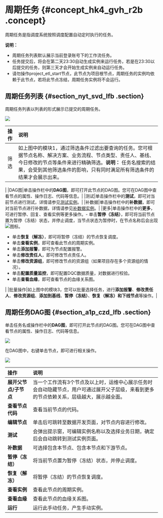 # 周期任务 {#concept_hk4_gvh_r2b .concept}

周期任务是指调度系统按照调度配置自动定时执行的任务。

**说明：** 

-   周期任务列表默认展示当前登录账号下的工作流任务。
-   任务提交后，将会在第二天23:30自动生成实例来运行任务，若是在23:30以后提交的任务，则第三天才会开始生成实例来自动运行任务。
-   请勿操作project\_etl\_start节点，此节点为项目根节点，周期任务的实例均依赖于此节点，若将此节点冻结，周期任务实例将不会运行。

## 周期任务列表 {#section_nyt_svd_lfb .section}

周期任务列表以列表的形式展示已提交的周期任务。

![](http://static-aliyun-doc.oss-cn-hangzhou.aliyuncs.com/assets/img/16357/15393240448766_zh-CN.jpg)

|操作|说明|
|:-|:-|
|筛选|如上图中的模块1，通过筛选条件过滤出要查询的任务。您可根据节点名称、解决方案、业务流程、节点类型、责任人、基线、今日修改的节点等条件来进行精确筛选。**说明：** 任务名搜索的结果，会受到其他筛选条件的影响，只有同时满足所有筛选条件的结果才会展示出来。

|
|DAG图|单击操作栏中的**DAG图**，即可打开此节点的DAG图。您可在DAG图中查看节点的属性、操作日志、代码等信息。|
|测试|单击操作栏中的**测试**，即可对当前节点进行测试，详情请参见[测试实例](intl.zh-CN/使用指南/运维中心/任务运维/测试实例.md#)。|
|补数据|单击操作栏中的**补数据**，即可对当前节点进行补数据，详情请参见[补数据实例](intl.zh-CN/使用指南/运维中心/任务运维/补数据实例.md#)。|
|更多|单击操作栏中的**更多**，可进行暂停、回复、查看实例等更多操作。-   单击**暂停（冻结）**，即可将当前节点置为暂停（冻结）状态，并停止调度，当节点状态为暂停时，在节点名称后会出现![](http://static-aliyun-doc.oss-cn-hangzhou.aliyuncs.com/assets/img/16357/153932404411847_zh-CN.png)图标。
-   单击**恢复（解冻）**，即可将暂停（冻结）的节点恢复调度。
-   单击**查看实例**，即可查看此节点的周期实例。
-   单击**添加报警**，即可为节点配置报警。
-   单击**修改责任人**，即可修改节点责任人。
-   单击**修改资源组**，即可修改节点的资源组（如果项目存在多个资源组的情况）。
-   单击**配置质量监控**，即可配置DQC数据质量，对数据进行校验。
-   单击**查看血缘**，即可查看节点的血缘关系图。

|
|批量操作|如上图中的模块3，您可以批量选择任务，进行**添加报警**、**修改责任人**、**修改资源组**、**添加到基线**、**暂停（冻结）**、**恢复（解冻）**和**下线节点**等操作。|

## 周期任务DAG图 {#section_a1p_czd_lfb .section}

单击任务名或操作栏中的**DAG图**，即可打开此节点的DAG图。您可在DAG图中查看节点的属性、操作日志、代码等信息。

![](http://static-aliyun-doc.oss-cn-hangzhou.aliyuncs.com/assets/img/16357/15393240448767_zh-CN.jpg)

在DAG图中，右键单击节点，即可进行相关操作。

![](http://static-aliyun-doc.oss-cn-hangzhou.aliyuncs.com/assets/img/16357/15393240448768_zh-CN.jpg)

|操作|说明|
|:-|:-|
|**展开父节点/子节点**|当一个工作流有3个节点及以上时，运维中心展示任务时会自动隐藏节点，用户可通过展开父子层级，来看到更多的节点依赖关系，层级越大，展示越全面。|
|**查看节点代码**|查看当前节点的代码。|
|**编辑节点**|单击后可跳转至数据开发页面，对节点内容进行修改。|
|**测试**|会弹出提示窗，可编辑实例名称以及选择业务日期，确定后会自动跳转到测试实例页面。|
|**补数据**|可选择包含本节点、包含本节点和下游节点。|
|**暂停（冻结）**|将当前节点置为暂停（冻结）状态，并停止调度。|
|**恢复（解冻）**|将暂停（冻结）的节点恢复调度。|
|**查看实例**|查看此节点的周期实例。|
|**查看血缘**|查看此节点的血缘关系图。|
|**运行**|运行此手动任务，产生手动实例。|

